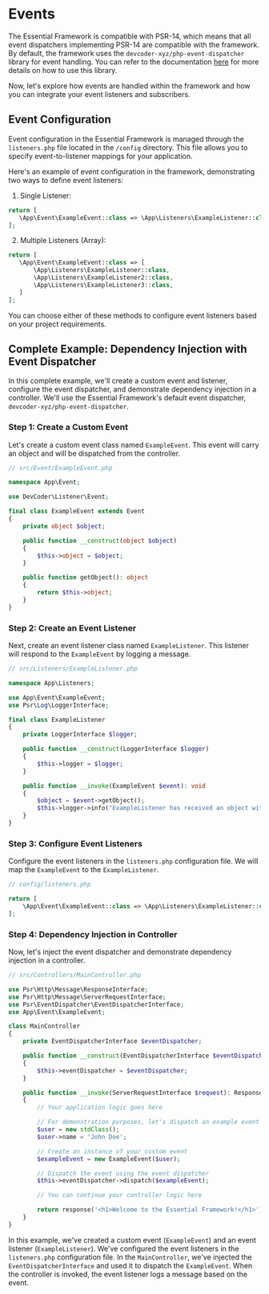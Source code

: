 # Events

The Essential Framework is compatible with PSR-14, which means that all event dispatchers implementing PSR-14 are compatible with the framework. By default, the framework uses the `devcoder-xyz/php-event-dispatcher` library for event handling. You can refer to the documentation [here](https://github.com/devcoder-xyz/php-event-dispatcher) for more details on how to use this library.

Now, let's explore how events are handled within the framework and how you can integrate your event listeners and subscribers.

## Event Configuration

Event configuration in the Essential Framework is managed through the `listeners.php` file located in the `/config` directory. This file allows you to specify event-to-listener mappings for your application.

Here's an example of event configuration in the framework, demonstrating two ways to define event listeners:

1. Single Listener:
```php
return [
   \App\Event\ExampleEvent::class => \App\Listeners\ExampleListener::class
];
```

2. Multiple Listeners (Array):
```php
return [
   \App\Event\ExampleEvent::class => [
       \App\Listeners\ExampleListener::class,
       \App\Listeners\ExampleListener2::class,
       \App\Listeners\ExampleListener3::class,
   ]
];
```
You can choose either of these methods to configure event listeners based on your project requirements.

## Complete Example: Dependency Injection with Event Dispatcher

In this complete example, we'll create a custom event and listener, configure the event dispatcher, and demonstrate dependency injection in a controller. We'll use the Essential Framework's default event dispatcher, `devcoder-xyz/php-event-dispatcher`.

### Step 1: Create a Custom Event

Let's create a custom event class named `ExampleEvent`. This event will carry an object and will be dispatched from the controller.

```php
// src/Event/ExampleEvent.php

namespace App\Event;

use DevCoder\Listener\Event;

final class ExampleEvent extends Event
{
    private object $object;

    public function __construct(object $object)
    {
        $this->object = $object;
    }

    public function getObject(): object
    {
        return $this->object;
    }
}
```

### Step 2: Create an Event Listener

Next, create an event listener class named `ExampleListener`. This listener will respond to the `ExampleEvent` by logging a message.

```php
// src/Listeners/ExampleListener.php

namespace App\Listeners;

use App\Event\ExampleEvent;
use Psr\Log\LoggerInterface;

final class ExampleListener
{
    private LoggerInterface $logger;

    public function __construct(LoggerInterface $logger)
    {
        $this->logger = $logger;
    }

    public function __invoke(ExampleEvent $event): void
    {
        $object = $event->getObject();
        $this->logger->info("ExampleListener has received an object with name: {$object->name}");
    }
}
```

### Step 3: Configure Event Listeners

Configure the event listeners in the `listeners.php` configuration file. We will map the `ExampleEvent` to the `ExampleListener`.

```php
// config/listeners.php

return [
    \App\Event\ExampleEvent::class => \App\Listeners\ExampleListener::class,
];
```

### Step 4: Dependency Injection in Controller

Now, let's inject the event dispatcher and demonstrate dependency injection in a controller.

```php
// src/Controllers/MainController.php

use Psr\Http\Message\ResponseInterface;
use Psr\Http\Message\ServerRequestInterface;
use Psr\EventDispatcher\EventDispatcherInterface;
use App\Event\ExampleEvent;

class MainController
{
    private EventDispatcherInterface $eventDispatcher;

    public function __construct(EventDispatcherInterface $eventDispatcher)
    {
        $this->eventDispatcher = $eventDispatcher;
    }

    public function __invoke(ServerRequestInterface $request): ResponseInterface
    {
        // Your application logic goes here

        // For demonstration purposes, let's dispatch an example event
        $user = new stdClass();
        $user->name = 'John Doe';

        // Create an instance of your custom event
        $exampleEvent = new ExampleEvent($user);

        // Dispatch the event using the event dispatcher
        $this->eventDispatcher->dispatch($exampleEvent);

        // You can continue your controller logic here

        return response('<h1>Welcome to the Essential Framework!</h1>');
    }
}
```

In this example, we've created a custom event (`ExampleEvent`) and an event listener (`ExampleListener`). We've configured the event listeners in the `listeners.php` configuration file. In the `MainController`, we've injected the `EventDispatcherInterface` and used it to dispatch the `ExampleEvent`. When the controller is invoked, the event listener logs a message based on the event.